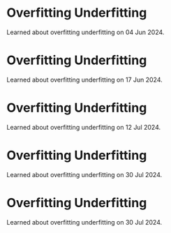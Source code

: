 # Overfitting Underfitting
Learned about overfitting underfitting on 04 Jun 2024.

# Overfitting Underfitting
Learned about overfitting underfitting on 17 Jun 2024.

# Overfitting Underfitting
Learned about overfitting underfitting on 12 Jul 2024.

# Overfitting Underfitting
Learned about overfitting underfitting on 30 Jul 2024.

# Overfitting Underfitting
Learned about overfitting underfitting on 30 Jul 2024.

